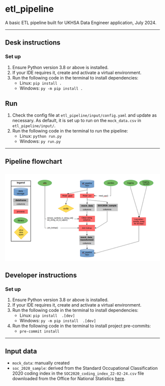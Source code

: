 # etl_pipeline

A basic ETL pipeline built for UKHSA Data Engineer application, July 2024.

----------

## Desk instructions

### Set up

1. Ensure Python version 3.8 or above is installed.
2. If your IDE requires it, create and activate a virtual environment.
3. Run the following code in the terminal to install dependencies:
   - Linux: `pip install .`
   - Windows: `py -m pip install .`

## Run

1. Check the config file at `etl_pipeline/input/config.yaml` and update as necessary.
   As default, it is set up to run on the `mock_data.csv` in
   `etl_pipeline/input/`.
2. Run the following code in the terminal to run the pipeline:
   - Linux: `python run.py`
   - Windows: `py run.py`


----------

## Pipeline flowchart

![alt text](pipeline_flowchart.png "pipeline flowchart")
----------

## Developer instructions

### Set up

1. Ensure Python version 3.8 or above is installed.
2. If your IDE requires it, create and activate a virtual environment.
3. Run the following code in the terminal to install dependencies:
   - Linux: `pip install  .[dev]`
   - Windows: `py -m pip install  .[dev]`
4. Run the following code in the terminal to install project pre-commits:
   - `pre-commit install`

----------

## Input data

- `mock_data`: manually created
- `soc_2020_sample`: derived from the Standard Occupational Classification 2020 coding index in the `SOC2020_coding_index_22-02-24.csv` file downloaded from the Office for National Statistics [here](https://www.ons.gov.uk/methodology/classificationsandstandards/standardoccupationalclassificationsoc/soc2020/soc2020volume2codingrulesandconventions).
